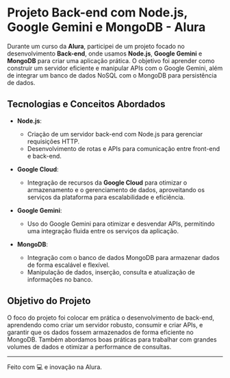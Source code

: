 # Projeto Back-end com Node.js, Google Gemini e MongoDB - Alura

Durante um curso da **Alura**, participei de um projeto focado no desenvolvimento **Back-end**, onde usamos **Node.js**, **Google Gemini** e **MongoDB** para criar uma aplicação prática. O objetivo foi aprender como construir um servidor eficiente e manipular APIs com o Google Gemini, além de integrar um banco de dados NoSQL com o MongoDB para persistência de dados.

## Tecnologias e Conceitos Abordados

- **Node.js**:
  - Criação de um servidor back-end com Node.js para gerenciar requisições HTTP.
  - Desenvolvimento de rotas e APIs para comunicação entre front-end e back-end.
 
- **Google Cloud**:
  - Integração de recursos da **Google Cloud** para otimizar o armazenamento e o gerenciamento de dados, aproveitando os serviços da plataforma para escalabilidade e eficiência.
  
- **Google Gemini**:
  - Uso do Google Gemini para otimizar e desvendar APIs, permitindo uma integração fluida entre os serviços da aplicação.
  
- **MongoDB**:
  - Integração com o banco de dados MongoDB para armazenar dados de forma escalável e flexível.
  - Manipulação de dados, inserção, consulta e atualização de informações no banco.

## Objetivo do Projeto

O foco do projeto foi colocar em prática o desenvolvimento de back-end, aprendendo como criar um servidor robusto, consumir e criar APIs, e garantir que os dados fossem armazenados de forma eficiente no MongoDB. Também abordamos boas práticas para trabalhar com grandes volumes de dados e otimizar a performance de consultas.

---
Feito com 💻 e inovação na Alura.
